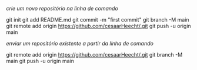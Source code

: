 *crie um novo repositório na linha de comando*

git init
  git add README.md
  git commit -m "first commit"
  git branch -M main
  git remote add origin https://github.com/cesaarHeecht/.git
  git push -u origin main


*enviar um repositório existente a partir da linha de comando*

git remote add origin https://github.com/cesaarHeecht/.git
  git branch -M main
  git push -u origin main